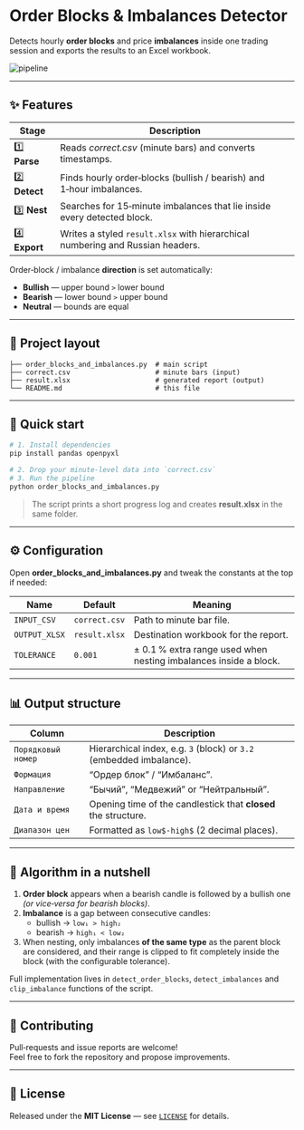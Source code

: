 # Order Blocks & Imbalances Detector

Detects hourly **order blocks** and price **imbalances** inside one trading session and
exports the results to an Excel workbook.

![pipeline](docs/pipeline.svg)

---

## ✨ Features

| Stage | Description |
|-------|-------------|
| 1️⃣ **Parse** | Reads *correct.csv* (minute bars) and converts timestamps. |
| 2️⃣ **Detect** | Finds hourly order‑blocks (bullish / bearish) and 1‑hour imbalances. |
| 3️⃣ **Nest** | Searches for 15‑minute imbalances that lie inside every detected block. |
| 4️⃣ **Export** | Writes a styled `result.xlsx` with hierarchical numbering and Russian headers. |

Order‑block / imbalance **direction** is set automatically:

* **Bullish** — upper bound `>` lower bound  
* **Bearish** — lower bound `>` upper bound  
* **Neutral** — bounds are equal

---

## 📂 Project layout

```
├── order_blocks_and_imbalances.py  # main script
├── correct.csv                     # minute bars (input)
├── result.xlsx                     # generated report (output)
└── README.md                       # this file
```

---

## 🚀 Quick start

```bash
# 1. Install dependencies
pip install pandas openpyxl

# 2. Drop your minute‑level data into `correct.csv`
# 3. Run the pipeline
python order_blocks_and_imbalances.py
```

> The script prints a short progress log and creates **result.xlsx** in the same folder.

---

## ⚙️ Configuration

Open **order_blocks_and_imbalances.py** and tweak the constants at the top if needed:

| Name          | Default | Meaning |
|---------------|---------|---------|
| `INPUT_CSV`   | `correct.csv` | Path to minute bar file. |
| `OUTPUT_XLSX` | `result.xlsx` | Destination workbook for the report. |
| `TOLERANCE`   | `0.001` | ± 0.1 % extra range used when nesting imbalances inside a block. |

---

## 📊 Output structure

Column | Description
-------|------------
`Порядковый номер` | Hierarchical index, e.g. `3` (block) or `3.2` (embedded imbalance).
`Формация`         | “Ордер блок” / “Имбаланс”.
`Направление`      | “Бычий”, “Медвежий” or “Нейтральный”.
`Дата и время`     | Opening time of the candlestick that **closed** the structure.
`Диапазон цен`     | Formatted as `low$‑high$` (2 decimal places).

---

## 🧮 Algorithm in a nutshell

1. **Order block** appears when a bearish candle is followed by a bullish one  
   *(or vice‑versa for bearish blocks)*.
2. **Imbalance** is a gap between consecutive candles:
   * bullish → `low₁ > high₂`
   * bearish → `high₁ < low₂`
3. When nesting, only imbalances **of the same type** as the parent block are considered,
   and their range is clipped to fit completely inside the block
   (with the configurable tolerance).

Full implementation lives in `detect_order_blocks`, `detect_imbalances`
and `clip_imbalance` functions of the script.

---

## 🤝 Contributing

Pull‑requests and issue reports are welcome!  
Feel free to fork the repository and propose improvements.

---

## 🪪 License

Released under the **MIT License** — see [`LICENSE`](LICENSE) for details.
